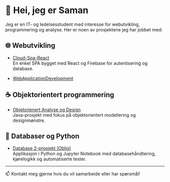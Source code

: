# 👋 Hei, jeg er Saman

Jeg er en IT- og ledelsesstudent med interesse for webutvikling, programmering og analyse. Her er noen av prosjektene jeg har jobbet med:

## 🌐 Webutvikling
- [Cloud-Spa-React](https://github.com/Hussein-Ali-Shamarti/Cloud-Spa-React)  
  En enkel SPA bygget med React og Firebase for autentisering og database.

- [WebApplicationDevelopment](https://github.com/Hussein-Ali-Shamarti/WebApplicationDevelopment)  

## ☕ Objektorientert programmering
- [Objetorienert Analyse og Design](https://github.com/agyCoding/Objetorientert-Analyse-Design)  
  Java-prosjekt med fokus på objektorientert modellering og designmønstre.

 ## 🐍 Databaser og Python

- [Database 2-prosjekt (Oblig)](https://github.com/saman091/Database-2-prosjekt-Oblig-)  
  Applikasjon i Python og Jupyter Notebook med databasehåndtering, kjørelogikk og automatiserte tester.



---

📫 Kontakt meg gjerne hvis du vil samarbeide eller har spørsmål!

